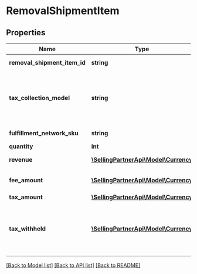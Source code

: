 # RemovalShipmentItem

## Properties
Name | Type | Description | Notes
------------ | ------------- | ------------- | -------------
**removal_shipment_item_id** | **string** | An identifier for an item in a removal shipment. | [optional] 
**tax_collection_model** | **string** | The tax collection model applied to the item.  Possible values:  * MarketplaceFacilitator - Tax is withheld and remitted to the taxing authority by Amazon on behalf of the seller.  * Standard - Tax is paid to the seller and not remitted to the taxing authority by Amazon. | [optional] 
**fulfillment_network_sku** | **string** | The Amazon fulfillment network SKU for the item. | [optional] 
**quantity** | **int** | The quantity of the item. | [optional] 
**revenue** | [**\SellingPartnerApi\Model\Currency**](Currency.md) | The total amount paid to the seller for the removed item. | [optional] 
**fee_amount** | [**\SellingPartnerApi\Model\Currency**](Currency.md) | The fee that Amazon charged to the seller for the removal of the item. The amount is a negative number. | [optional] 
**tax_amount** | [**\SellingPartnerApi\Model\Currency**](Currency.md) | Tax collected on the revenue. | [optional] 
**tax_withheld** | [**\SellingPartnerApi\Model\Currency**](Currency.md) | The tax withheld and remitted to the taxing authority by Amazon on behalf of the seller. If TaxCollectionModel&#x3D;MarketplaceFacilitator, then TaxWithheld&#x3D;TaxAmount (except the TaxWithheld amount is a negative number). Otherwise TaxWithheld&#x3D;0. | [optional] 

[[Back to Model list]](../README.md#documentation-for-models) [[Back to API list]](../README.md#documentation-for-api-endpoints) [[Back to README]](../README.md)


